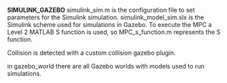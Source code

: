 **SIMULINK_GAZEBO** simulink_sim.m is the configuration file to set parameters for the Simulink simulation. simulink_model_sim.slx is the Simulink scheme used for simulations in Gazebo.
To execute the MPC a Level 2 MATLAB S function is used, so MPC_s_function.m represents the S function.

Collision is detected with a custom collision gazebo plugin.

in gazebo_world there are all Gazebo worlds with models used to run simulations. 
